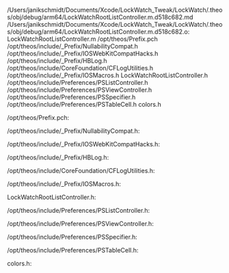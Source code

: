 /Users/janikschmidt/Documents/Xcode/LockWatch_Tweak/LockWatch/.theos/obj/debug/arm64/LockWatchRootListController.m.d518c682.md /Users/janikschmidt/Documents/Xcode/LockWatch_Tweak/LockWatch/.theos/obj/debug/arm64/LockWatchRootListController.m.d518c682.o: \
  LockWatchRootListController.m /opt/theos/Prefix.pch \
  /opt/theos/include/_Prefix/NullabilityCompat.h \
  /opt/theos/include/_Prefix/IOSWebKitCompatHacks.h \
  /opt/theos/include/_Prefix/HBLog.h \
  /opt/theos/include/CoreFoundation/CFLogUtilities.h \
  /opt/theos/include/_Prefix/IOSMacros.h LockWatchRootListController.h \
  /opt/theos/include/Preferences/PSListController.h \
  /opt/theos/include/Preferences/PSViewController.h \
  /opt/theos/include/Preferences/PSSpecifier.h \
  /opt/theos/include/Preferences/PSTableCell.h colors.h

/opt/theos/Prefix.pch:

/opt/theos/include/_Prefix/NullabilityCompat.h:

/opt/theos/include/_Prefix/IOSWebKitCompatHacks.h:

/opt/theos/include/_Prefix/HBLog.h:

/opt/theos/include/CoreFoundation/CFLogUtilities.h:

/opt/theos/include/_Prefix/IOSMacros.h:

LockWatchRootListController.h:

/opt/theos/include/Preferences/PSListController.h:

/opt/theos/include/Preferences/PSViewController.h:

/opt/theos/include/Preferences/PSSpecifier.h:

/opt/theos/include/Preferences/PSTableCell.h:

colors.h:
